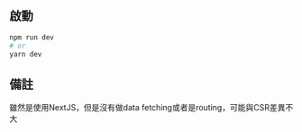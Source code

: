 ## 啟動

```bash
npm run dev
# or
yarn dev
```

## 備註
雖然是使用NextJS，但是沒有做data fetching或者是routing，可能與CSR差異不大
